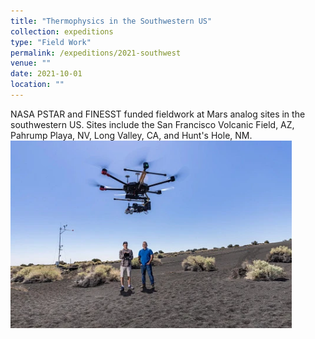 ```yaml
---
title: "Thermophysics in the Southwestern US"
collection: expeditions
type: "Field Work"
permalink: /expeditions/2021-southwest
venue: ""
date: 2021-10-01
location: ""
---
```

NASA PSTAR and FINESST funded fieldwork at Mars analog sites in the southwestern US. Sites include the San Francisco Volcanic Field, AZ, Pahrump Playa, NV, Long Valley, CA, and Hunt's Hole, NM.
<br/><img src='/images/9481_planetaryscience_20210513.png' width='450'/>
